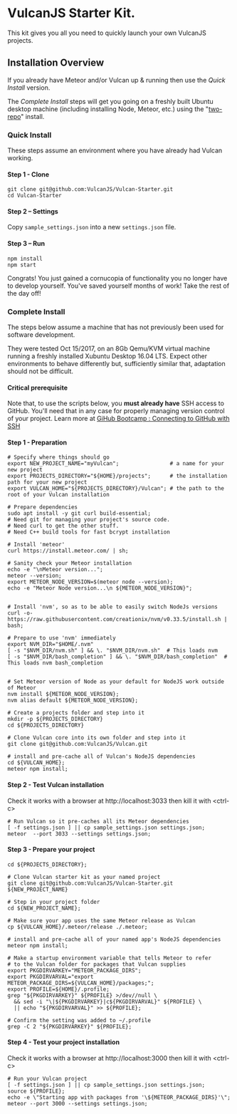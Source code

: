 # VulcanJS Starter Kit.

This kit gives you all you need to quickly launch your own VulcanJS projects.

## Installation Overview

If you already have Meteor and/or Vulcan up & running then use the *Quick Install* version.

The *Complete Install* steps will get you going on a freshly built Ubuntu desktop machine (including installing Node, Meteor, etc.) using the "[two-repo](http://docs.vulcanjs.org/#Two-Repo-Install)" install.

### Quick Install

These steps assume an environment where you have already had Vulcan working.

#### Step 1 - Clone

```
git clone git@github.com:VulcanJS/Vulcan-Starter.git
cd Vulcan-Starter
```

#### Step 2 – Settings

Copy `sample_settings.json` into a new `settings.json` file. 

#### Step 3 – Run

```
npm install
npm start
```

Congrats! You just gained a cornucopia of functionality you no longer have to develop yourself.  You've saved yourself months of work!  Take the rest of the day off!

### Complete Install

The steps below assume a machine that has not previously been used for software development.

They were tested Oct 15/2017, on an 8Gb Qemu/KVM virtual machine running a freshly installed Xubuntu Desktop 16.04 LTS.
Expect other environments to behave differently but, sufficiently similar that, adaptation should not be difficult.

#### Critical prerequisite

Note that, to use the scripts below, you **must already have** SSH access to GitHub.  You'll need that in any case for properly managing version control of your project.  Learn more at [GiHub Bootcamp : Connecting to GitHub with SSH](https://help.github.com/articles/connecting-to-github-with-ssh/)

#### Step 1 - Preparation

    # Specify where things should go
    export NEW_PROJECT_NAME="myVulcan";                # a name for your new project
    export PROJECTS_DIRECTORY="${HOME}/projects";      # the installation path for your new project
    export VULCAN_HOME="${PROJECTS_DIRECTORY}/Vulcan"; # the path to the root of your Vulcan installation

    # Prepare dependencies
    sudo apt install -y git curl build-essential;
    # Need git for managing your project's source code.
    # Need curl to get the other stuff.
    # Need C++ build tools for fast bcrypt installation

    # Install 'meteor'
    curl https://install.meteor.com/ | sh;

    # Sanity check your Meteor installation
    echo -e "\nMeteor version...";
    meteor --version;
    export METEOR_NODE_VERSION=$(meteor node --version);
    echo -e "Meteor Node version...\n ${METEOR_NODE_VERSION}";


    # Install 'nvm', so as to be able to easily switch NodeJs versions
    curl -o- https://raw.githubusercontent.com/creationix/nvm/v0.33.5/install.sh | bash;

    # Prepare to use 'nvm' immediately
    export NVM_DIR="$HOME/.nvm"
    [ -s "$NVM_DIR/nvm.sh" ] && \. "$NVM_DIR/nvm.sh"  # This loads nvm
    [ -s "$NVM_DIR/bash_completion" ] && \. "$NVM_DIR/bash_completion"  # This loads nvm bash_completion


    # Set Meteor version of Node as your default for NodeJS work outside of Meteor
    nvm install ${METEOR_NODE_VERSION};
    nvm alias default ${METEOR_NODE_VERSION};

    # Create a projects folder and step into it
    mkdir -p ${PROJECTS_DIRECTORY}
    cd ${PROJECTS_DIRECTORY}

    # Clone Vulcan core into its own folder and step into it
    git clone git@github.com:VulcanJS/Vulcan.git

    # install and pre-cache all of Vulcan's NodeJS dependencies
    cd ${VULCAN_HOME};
    meteor npm install;

#### Step 2 - Test Vulcan installation

 Check it works with a browser at http://localhost:3033
 then kill it with &lt;ctrl-c>

    # Run Vulcan so it pre-caches all its Meteor dependencies
    [ -f settings.json ] || cp sample_settings.json settings.json;
    meteor  --port 3033 --settings settings.json;


#### Step 3 - Prepare your project

    cd ${PROJECTS_DIRECTORY};
    
    # Clone Vulcan starter kit as your named project
    git clone git@github.com:VulcanJS/Vulcan-Starter.git ${NEW_PROJECT_NAME}

    # Step in your project folder
    cd ${NEW_PROJECT_NAME};

    # Make sure your app uses the same Meteor release as Vulcan
    cp ${VULCAN_HOME}/.meteor/release ./.meteor;

    # install and pre-cache all of your named app's NodeJS dependencies
    meteor npm install;

    # Make a startup environment variable that tells Meteor to refer
    # to the Vulcan folder for packages that Vulcan supplies
    export PKGDIRVARKEY="METEOR_PACKAGE_DIRS";
    export PKGDIRVARVAL="export METEOR_PACKAGE_DIRS=${VULCAN_HOME}/packages;";
    export PROFILE=${HOME}/.profile;
    grep "${PKGDIRVARKEY}" ${PROFILE} >/dev//null \
      && sed -i "\|${PKGDIRVARKEY}|c${PKGDIRVARVAL}" ${PROFILE} \
      || echo "${PKGDIRVARVAL}" >> ${PROFILE};

    # Confirm the setting was added to ~/.profile
    grep -C 2 "${PKGDIRVARKEY}" ${PROFILE};

#### Step 4 - Test your project installation

 Check it works with a browser at http://localhost:3000
 then kill it with &lt;ctrl-c>

    # Run your Vulcan project
    [ -f settings.json ] || cp sample_settings.json settings.json;
    source ${PROFILE};
    echo -e \"Starting app with packages from '\${METEOR_PACKAGE_DIRS}'\";
    meteor --port 3000 --settings settings.json;

